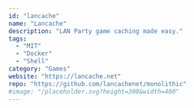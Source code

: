 ```yaml
---
id: "lancache"
name: "Lancache"
description: "LAN Party game caching made easy."
tags:
  - "MIT"
  - "Docker"
  - "Shell"
category: "Games"
website: "https://lancache.net"
repo: "https://github.com/lancachenet/monolithic"
#image: "/placeholder.svg?height=300&width=400"
---
```


